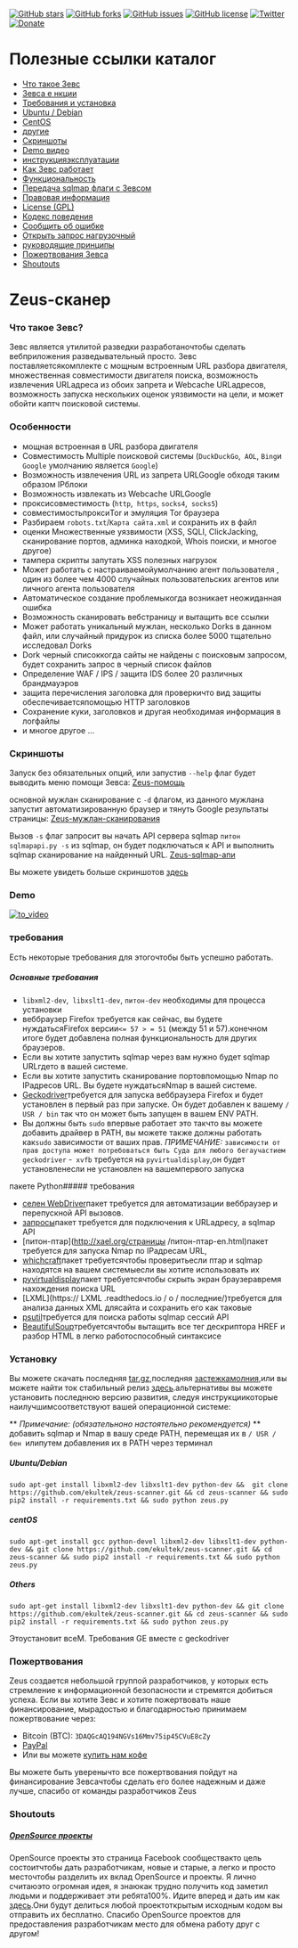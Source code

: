 [![GitHub stars](https://img.shields.io/github/stars/ekultek/zeus-scanner.svg?style=flat-square)](https://github.com/ekultek/zeus-scanner/stargazers)
[![GitHub forks](https://img.shields.io/github/forks/ekultek/zeus-scanner.svg?style=flat-square)](https://github.com/ekultek/zeus-scanner/network) 
[![GitHub issues](https://img.shields.io/github/issues/ekultek/zeus-scanner.svg?style=flat-square)](https://github.com/ekultek/zeus-scanner/issues) 
[![GitHub license](https://img.shields.io/badge/license-GPL-blue.svg?style=flat-square)](https://raw.githubusercontent.com/Ekultek/Zeus-Scanner/master/.github/LICENSE.md)
[![Twitter](https://img.shields.io/twitter/url/https/github.com/ekultek/zeus-scanner.svg?style=social)](https://twitter.com/Zeus_Scanner)
[![Donate](https://img.shields.io/badge/Donate-PayPal-green.svg)](https://github.com/Ekultek/Zeus-Scanner#donations)

# Полезные ссылки каталог

- [Что такое Зевс](https://github.com/Ekultek/Zeus-Scanner#zeus-scanner)
- [Зевса е нкции](https://github.com/Ekultek/Zeus-Scanner#features)
- [Требования и установка](https://github.com/Ekultek/Zeus-Scanner#requirements)
 - [Ubuntu / Debian](https://github.com/Ekultek/Zeus-Scanner#ubuntudebian)
 - [CentOS](https://github.com/Ekultek/Zeus-Scanner#centos)
 - [другие](https://github.com/Ekultek/Zeus-Scanner#others)
- [Скриншоты](https://github.com/Ekultek/Zeus-Scanner#screenshots)
- [Demo видео](https://vimeo.com/239885768)
- [инструкцияэксплуатации](https://github.com/Ekultek/Zeus-Scanner/wiki)
 - [Как Зевс работает](https://github.com/Ekultek/Zeus-Scanner/wiki/How-Zeus-works)
 - [Функциональность](https://github.com/Ekultek/Zeus-Scanner/wiki/Functionality)
 - [Передача sqlmap флаги с Зевсом](https://github.com/Ekultek/Zeus-Scanner/wiki/Passing-flags-to-sqlmap)
- [Правовая информация](https://github.com/Ekultek/Zeus-Scanner/tree/master/.github)
 - [License (GPL)](https://github.com/Ekultek/Zeus-Scanner/blob/master/.github/LICENSE.md)
 - [Кодекс поведения](https://github.com/Ekultek/Zeus-Scanner/blob/master/.github/CODE_OF_CONDUCT.md)
- [Сообщить об ошибке](https://github.com/Ekultek/Zeus-Scanner/issues/new)
- [Открыть запрос нагрузочный](https://github.com/Ekultek/Zeus-Scanner/compare)
 - [руководящие принципы](https://github.com/Ekultek/Zeus-Scanner/blob/master/.github/CONTRIBUTING.md)
- [Пожертвования Зевса](https://github.com/Ekultek/Zeus-Scanner#donations)
- [Shoutouts](https://github.com/Ekultek/Zeus-Scanner#shoutouts)

# Zeus-сканер

### Что такое Зевс?

Зевс является утилитой разведки разработаночтобы сделать вебприложения разведывательный просто. Зевс поставляетсякомплекте с мощным встроенным URL разбора двигателя, множественная совместимости двигателя поиска, возможность извлечения URLадреса из обоих запрета и Webcache URLадресов, возможность запуска нескольких оценок уязвимости на цели, и может обойти каптч поисковой системы.

### Особенности

- мощная встроенная в URL разбора двигателя
- Совместимость Multiple поисковой системы (`DuckDuckGo`,` AOL`, `Bing`и` Google` умолчанию является `Google`)
- Возможность извлечения URL из запрета URLGoogle обходя таким образом IPблоки
- Возможность извлекать из Webcache URLGoogle
- проксисовместимость (`http`,` https`, `socks4`,` socks5`)
- совместимостьпроксиTor и эмуляция Tor браузера
- Разбираем `robots.txt`/`Карта сайта.xml` и сохранить их в файл
- оценки Множественные уязвимости (XSS, SQLI, ClickJacking, сканирование портов, админка находкой, Whois поиски, и многое другое)
- тампера скрипты запутать XSS полезных нагрузок
- Может работать с настраиваемойумолчанию агент пользователя , один из более чем 4000 случайных пользовательских агентов или личного агента пользователя
- Автоматическое создание проблемыкогда возникает неожиданная ошибка
- Возможность сканировать вебстраницу и вытащить все ссылки
- Может работать уникальный мужлан, несколько Dorks в данном файл, или случайный придурок из списка более 5000 тщательно исследовал Dorks
- Dork черный списоккогда сайты не найдены с поисковым запросом, будет сохранить запрос в черный список файлов
- Определение WAF / IPS / защита IDS более 20 различных брандмауэров
- защита перечисления заголовка для проверкичто вид защиты обеспечиваетсяпомощью HTTP заголовков
- Сохранение куки, заголовков и другая необходимая информация в логфайлы
- и многое другое ...

### Скриншоты

Запуск без обязательных опций, или запустив `--help` флаг будет выводить меню помощи Зевса:
[Zeus-помощь](https://user-images.githubusercontent.com/14183473/30176257-63391c62-93c7-11e7-94d7-68fde7818381.png)

основной мужлан сканирование с `-d` флагом, из данного мужлана запустит автоматизированную браузер и тянуть Google результаты страницы:
[Zeus-мужлан-сканирования](https://user-images.githubusercontent.com/14183473/30176252-618b191a-93c7-11e7-84d2-572c12994c4d.png)

Вызов `-s` флаг запросит вы начать API сервера sqlmap `питон sqlmapapi.py -s` из sqlmap, он будет подключаться к API и выполнить sqlmap сканирование на найденный URL.
[Zeus-sqlmap-апи](https://user-images.githubusercontent.com/14183473/30176259-6657b304-93c7-11e7-81f8-0ed09a6c0268.png)

Вы можете увидеть больше скриншотов [здесь](https://github.com/Ekultek/Zeus-Scanner/wiki/Screenshots)

### Demo

[![to_video](https://user-images.githubusercontent.com/14183473/31474224-feb8c022-aebe-11e7-9684-1ba83f4fd7ff.png)](https://vimeo.com/239885768)

### требования

Есть некоторые требования для этогочтобы быть успешно работать.

##### Основные требования

- `libxml2-dev`,` libxslt1-dev`, `питон-dev` необходимы для процесса установки
- веббраузер Firefox требуется как сейчас, вы будете нуждатьсяFirefox версии`<= 57 > = 51` (между 51 и 57).конечном итоге будет добавлена полная функциональность для других браузеров.
- Если вы хотите запустить sqlmap через вам нужно будет sqlmap URLгдето в вашей системе.
- Если вы хотите запустить сканирование портовпомощью Nmap по IPадресов URL. Вы будете нуждатьсяNmap в вашей системе.
- [Geckodriver](https://github.com/mozilla/geckodriver)требуется для запуска веббраузера Firefox и будет установлен в первый раз при запуске. Он будет добавлен к вашему `/ USR / bin` так что он может быть запущен в вашем ENV PATH.
- Вы должны быть `sudo` впервые работает это такчто вы можете добавить драйвер в PATH, вы можете также должны работать как`sudo` зависимости от ваших прав. _ПРИМЕЧАНИЕ:_ `зависимости от прав доступа может потребоваться быть Суда для любого бегаучастием geckodriver`
-` xvfb` требуется на `pyvirtualdisplay`,он будет установленесли не установлен на вашемпервого запуска

пакете Python##### требования

- [селен WebDriver](http://www.seleniumhq.org/projects/webdriver/)пакет требуется для автоматизации веббраузер и перепускной API вызовов.
- [запросы](http://docs.python-requests.org/en/master/)пакет требуется для подключения к URLадресу, а sqlmap API
- [питон-птар](http://xael.org/страницы /питон-птар-en.html)пакет требуется для запуска Nmap по IPадресам URL,
- [whichcraft](https://github.com/spookyowl/witchcraft)пакет требуетсячтобы проверитьесли птар и sqlmap находятся на вашем системыесли вы хотите использовать их
- [pyvirtualdisplay](https://pyvirtualdisplay.readthedocs.io/en/latest/)пакет требуетсячтобы скрыть экран браузеравремя нахождения поиска URL
- [LXML](https:// LXML .readthedocs.io / о / последние/)требуется для анализа данных XML длясайта и сохранить его как таковые
- [psutil](https://github.com/giampaolo/psutil)требуется для поиска работы sqlmap сессий API
- [BeautifulSoup](https://www.crummy.com/software/BeautifulSoup/bs4/doc/)требуетсячтобы вытащить все тег дескриптора HREF и разбор HTML в легко работоспособный синтаксисе

### Установку

Вы можете скачать последняя [tar.gz](https://github.com/ekultek/zeus-scanner/tarball/master),последняя [застежкамолния](https://github.com/ekultek/zeus-scanner/zipball/master),или вы можете найти ток стабильный релиз [здесь](https://github.com/Ekultek/Zeus-Scanner/releases).альтернативы вы можете установить последнюю версию развития, следуя инструкциикоторые наилучшимсоответствуют вашей операционной системе:

** _Примечание: (обязательноно настоятельно рекомендуется)_ ** добавить sqlmap и Nmap в вашу среде PATH, перемещая их в `/ USR / бен `илипутем добавления их в PATH через терминал

##### Ubuntu/Debian

```
sudo apt-get install libxml2-dev libxslt1-dev python-dev &&  git clone https://github.com/ekultek/zeus-scanner.git && cd zeus-scanner && sudo pip2 install -r requirements.txt && sudo python zeus.py
``` 
 
##### centOS

```
sudo apt-get install gcc python-devel libxml2-dev libxslt1-dev python-dev && git clone https://github.com/ekultek/zeus-scanner.git && cd zeus-scanner && sudo pip2 install -r requirements.txt && sudo python zeus.py
```

##### Others

```
sudo apt-get install libxml2-dev libxslt1-dev python-dev && git clone https://github.com/ekultek/zeus-scanner.git && cd zeus-scanner && sudo pip2 install -r requirements.txt && sudo python zeus.py
```

Этоустановит всеM. Требования GE вместе с geckodriver


### Пожертвования

Zeus создается небольшой группой разработчиков, у которых есть стремление к информационной безопасности и стремятся добиться успеха. Если вы хотите Зевс и хотите пожертвовать наше финансирование, мырадостью и благодарностью принимаем пожертвование через:

- Bitcoin (BTC): `3DAQGcAQ194NGVs16Mmv75ip45CVuE8cZy`
- [PayPal](https://www.paypal.me/ZeusScanner)
- Или вы можете [купить нам кофе](https://ko-fi.com/A28355P5)

Вы можете быть уверенычто все пожертвования пойдут на финансирование Зевсачтобы сделать его более надежным и даже лучше, спасибо от команды разработчиков Zeus

### Shoutouts

##### [OpenSource проекты](https://www.facebook.com/opensourceprojects/)

OpenSource проекты это страница Facebook сообществакто цель состоитчтобы дать разработчикам, новые и старые, а легко и просто месточтобы разделить их вклад OpenSource и проекты. Я лично считаюэто огромная идея, я знаюкак трудно получить код заметил людьми и поддерживает эти ребята100%. Идите вперед и дать им как [здесь](https://www.facebook.com/opensourceprojects/).Они будут делиться любой проектоткрытым исходным кодом вы отправить их бесплатно. Спасибо OpenSource проектов для предоставления разработчикам место для обмена работу друг с другом!

